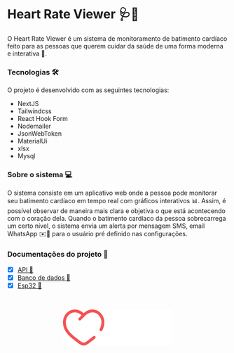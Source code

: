 # Heart Rate Viewer 🩺💓

O Heart Rate Viewer é um sistema de monitoramento de batimento cardíaco feito para as pessoas que querem cuidar da saúde de uma forma moderna e interativa 🚀.

### Tecnologias 🛠️

O projeto é desenvolvido com as seguintes tecnologias:

- NextJS
- Tailwindcss
- React Hook Form
- Nodemailer
- JsonWebToken
- MaterialUi
- xlsx
- Mysql

### Sobre o sistema 💻

O sistema consiste em um aplicativo web onde a pessoa pode monitorar seu batimento cardíaco em tempo real com gráficos interativos 📊. Assim, é possível observar de maneira mais clara e objetiva o que está acontecendo com o coração dela. Quando o batimento cardíaco da pessoa sobrecarrega um certo nível, o sistema envia um alerta por mensagem SMS, email WhatsApp ✉️📱 para o usuário pré definido nas configurações.

### Documentações do projeto 📝

- [x] [API 📡](https://github.com/PedroFnseca/heart-rate-viewer/blob/main/docs/api.md)
- [x] [Banco de dados 💾](https://github.com/PedroFnseca/heart-rate-viewer/blob/main/docs/bd.md)
- [x] [Esp32 🤖](https://github.com/PedroFnseca/heart-rate-viewer/blob/main/docs/esp32.md)

<br>

<p align="center">
 <img width="250" src="https://github.com/PedroFnseca/heart-rate-viewer/blob/main/public/logo2.svg">
<br>
 
 <br>
